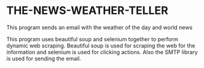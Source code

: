 # THE-NEWS-WEATHER-TELLER
This program sends an email with the weather of the day and world news


This program uses beautiful soup and selenium together to perform dynamic web scraping. Beautiful soup is used for scraping the web for the information and 
selenium is used for clicking actions. Also the SMTP library is used for sending the email.
